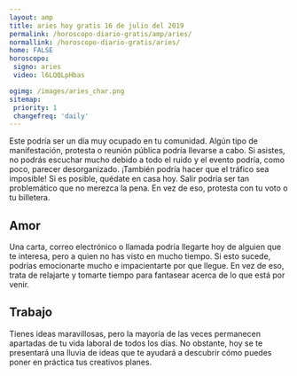 ```yaml
---
layout: amp
title: aries hoy gratis 16 de julio del 2019 
permalink: /horoscopo-diario-gratis/amp/aries/
normallink: /horoscopo-diario-gratis/aries/
home: FALSE
horoscopo:
 signo: aries
 video: l6LQQLpHbas

ogimg: /images/aries_char.png
sitemap:
 priority: 1
 changefreq: 'daily'
---
```



Este podría ser un día muy ocupado en tu comunidad. Algún tipo de manifestación, protesta o reunión pública podría llevarse a cabo. Si asistes, no podrás escuchar mucho debido a todo el ruido y el evento podría, como poco, parecer desorganizado. ¡También podría hacer que el tráfico sea imposible! Si es posible, quédate en casa hoy. Salir podría ser tan problemático que no merezca la pena. En vez de eso, protesta con tu voto o tu billetera.

## Amor

Una carta, correo electrónico o llamada podría llegarte hoy de alguien que te interesa, pero a quien no has visto en mucho tiempo. Si esto sucede, podrías emocionarte mucho e impacientarte por que llegue. En vez de eso, trata de relajarte y tomarte tiempo para fantasear acerca de lo que está por venir.

## Trabajo

Tienes ideas maravillosas, pero la mayoría de las veces permanecen apartadas de tu vida laboral de todos los días. No obstante, hoy se te presentará una lluvia de ideas que te ayudará a descubrir cómo puedes poner en práctica tus creativos planes.